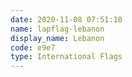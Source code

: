```yaml
---
date: 2020-11-08 07:51:10
name: lapflag-lebanon
display_name: Lebanon
code: e9e7
type: International Flags
---
```


